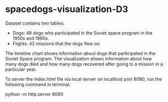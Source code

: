 # spacedogs-visualization-D3
Dataset contains two tables:
- Dogs: 48 dogs who participated in the Soviet space program in the 1950s and 1960s.
- Flights: 42 missions that the dogs flew on.

The timeline chart shows information about dogs that participated in the Soviet Space program. The visualization shows information about how many dogs died and how many dogs recovered after going to a mission in a particular year.

To server the index.html file via local server on localhost port 8080, run the following command in terminal:

python -m http.server 8080
